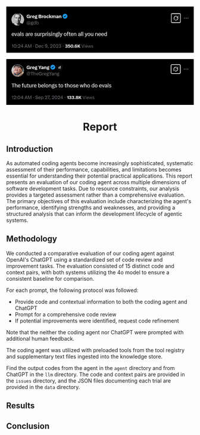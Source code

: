 <p align="center">
  <img src="../img/eval_pic_2.png" alt="logo" width="600">
</p>

<p align="center">
  <img src="../img/eval_pic_1.png" alt="logo" width="600">
</p>

<h1 align="center">Report</h1>

## Introduction

As automated coding agents become increasingly sophisticated, systematic assessment of their performance, capabilities, and limitations becomes essential for understanding their potential practical applications. This report presents an evaluation of our coding agent across multiple dimensions of software development tasks. Due to resource constraints, our analysis provides a targeted assessment rather than a comprehensive evaluation. The primary objectives of this evaluation include characterizing the agent's performance, identifying strengths and weaknesses, and providing a structured analysis that can inform the development lifecycle of agentic systems.

## Methodology

We conducted a comparative evaluation of our coding agent against OpenAI's ChatGPT using a standardized set of code review and improvement tasks. The evaluation consisted of 15 distinct code and context pairs, with both systems utilizing the 4o model to ensure a consistent baseline for comparison.

For each prompt, the following protocol was followed:

- Provide code and contextual information to both the coding agent and ChatGPT
- Prompt for a comprehensive code review
- If potential improvements were identified, request code refinement

Note that the neither the coding agent nor ChatGPT were prompted with additional human feedback.

The coding agent was utilized with preloaded tools from the tool registry and supplementary text files ingested into the knowledge store.

Find the output codes from the agent in the `agent` directory and from ChatGPT in the `llm` directory. The code and context pairs are provided in the `issues` directory, and the JSON files documenting each trial are provided in the `data` directory.



## Results

## Conclusion
